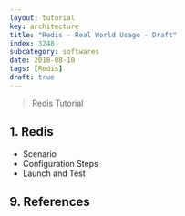 ```yaml
---
layout: tutorial
key: architecture
title: "Redis - Real World Usage - Draft"
index: 3248
subcategory: softwares
date: 2018-08-10
tags: [Redis]
draft: true
---
```


> Redis Tutorial

## 1. Redis
* Scenario
* Configuration Steps
* Launch and Test


## 9. References
